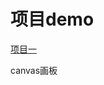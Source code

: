 # 项目demo

[项目一](https://jingjingshenye.github.io/threejs-blog/)

canvas画板
<!-- 
[项目二](https://jingjingshenye.github.io/threejs-blog/threejs-water.html)

threejs 粒子效果

[项目三](https://jingjingshenye.github.io/threejs-blog/threejs-particle.html) -->

<!-- threejs 子效果2 -->
